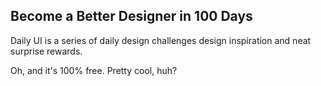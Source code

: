 ## Become a Better Designer in **100 Days**


Daily UI is a series of daily design challenges design inspiration and neat surprise rewards.

Oh, and it's 100% free. Pretty cool, huh?